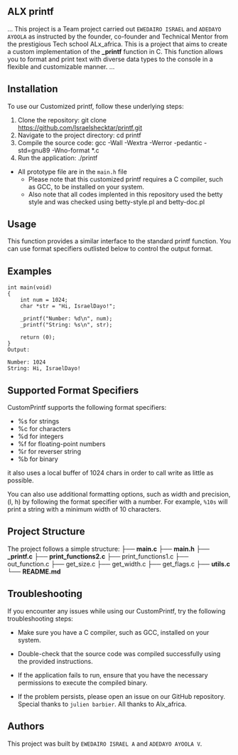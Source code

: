 ## ALX printf

...
This project is a Team project carried out `EWEDAIRO ISRAEL` and `ADEDAYO AYOOLA` as instructed by the founder, co-founder and Technical Mentor from the prestigious Tech school ALx_africa. This is a project that aims to create a custom implementation of the **\_printf** function in C. This function allows you to format and print text with diverse data types to the console in a flexible and customizable manner.
...

## Installation

To use our Customized printf, follow these underlying steps:

1. Clone the repository: git clone https://github.com/Israelshecktar/printf.git
2. Navigate to the project directory: cd printf
3. Compile the source code: gcc -Wall -Wextra -Werror -pedantic -std=gnu89 -Wno-format \*.c
4. Run the application: ./printf

- All prototype file are in the `main.h` file
  - Please note that this customized printf requires a C compiler, such as GCC, to be installed on your system.
  - Also note that all codes implented in this repository used the betty style and was checked using betty-style.pl and betty-doc.pl

## Usage

This function provides a similar interface to the standard printf function. You can use format specifiers outlisted below to control the output format.

## Examples
```
int main(void)
{
    int num = 1024;
    char *str = "Hi, IsraelDayo!";

    _printf("Number: %d\n", num);
    _printf("String: %s\n", str);

    return (0);
}
Output:

Number: 1024
String: Hi, IsraelDayo!

```
## Supported Format Specifiers

CustomPrintf supports the following format specifiers:

- %s for strings
- %c for characters
- %d for integers
- %f for floating-point numbers
- %r for reverser string
- %b for binary

it also uses a local buffer of 1024 chars in order to call write as little as possible.

You can also use additional formatting options, such as width and precision, (l, h) by following the format specifier with a number. For example, `%10s` will print a string with a minimum width of 10 characters.

## Project Structure

The project follows a simple structure:
├── **main.c**
├── **main.h**
├── **_printf.c**
├── **print_functions2.c**
├── print_functions1.c
├── out_function.c
├── get_size.c
├── get_width.c
├── get_flags.c
├── **utils.c**
└── **README.md**

## Troubleshooting

If you encounter any issues while using our CustomPrintf, try the following troubleshooting steps:

- Make sure you have a C compiler, such as GCC, installed on your system.
- Double-check that the source code was compiled successfully using the provided instructions.
- If the application fails to run, ensure that you have the necessary permissions to execute the compiled binary.

- If the problem persists, please open an issue on our GitHub repository.
  Special thanks to `julien barbier`. All thanks to Alx_africa.

## Authors

This project was built by `EWEDAIRO ISRAEL A` and `ADEDAYO AYOOLA V`.
